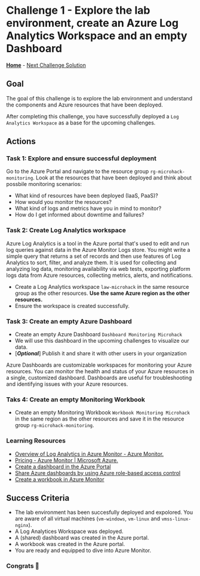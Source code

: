 # Challenge 1 - Explore the lab environment, create an Azure Log Analytics Workspace and an empty Dashboard

**[Home](../Readme.md)** - [Next Challenge Solution](challenge-02.md)

## **Goal**

The goal of this challenge is to explore the lab environment and understand the components and Azure resources that have been deployed.

After completing this challenge, you have successfully deployed a `Log Analytics Workspace` as a base for the upcoming challenges.

## **Actions**

### Task 1: Explore and ensure successful deployment

Go to the Azure Portal and navigate to the resource group `rg-microhack-monitoring`. Look at the resources that have been deployed and think about possbile monitoring scenarios:

- What kind of resources have been deployed (IaaS, PaaS)?
- How would you monitor the resources?
- What kind of logs and metrics have you in mind to monitor?
- How do I get informed about downtime and failures?

### Task 2: Create Log Analytics workspace

Azure Log Analytics is a tool in the Azure portal that's used to edit and run log queries against data in the Azure Monitor Logs store. You might write a simple query that returns a set of records and then use features of Log Analytics to sort, filter, and analyze them. It is used for collecting and analyzing log data, monitoring availability via web tests, exporting platform logs data from Azure resources, collecting metrics, alerts, and notifications.

- Create a Log Analytics workspace `law-microhack` in the same resource group as the other resources. **Use the same Azure region as the other resources.**
- Ensure the workspace is created successfully.

### Task 3: Create an empty Azure Dashboard

- Create an empty Azure Dashboard `Dashboard Monitoring Microhack`
- We will use this dashboard in the upcoming challenges to visualize our data.
- [***Optional***] Publish it and share it with other users in your organization

Azure Dashboards are customizable workspaces for monitoring your Azure resources. You can monitor the health and status of your Azure resources in a single, customized dashboard. Dashboards are useful for troubleshooting and identifying issues with your Azure resources.

### Taks 4: Create an empty Monitoring Workbook

- Create an empty Monitoring Workbook `Workbook Monitoring Microhack` in the same region as the other resources and save it in the resource group `rg-microhack-monitoring`.

### Learning Resources

- [Overview of Log Analytics in Azure Monitor - Azure Monitor.](https://learn.microsoft.com/en-us/azure/azure-monitor/logs/log-analytics-overview)
- [Pricing - Azure Monitor | Microsoft Azure.](https://azure.microsoft.com/en-in/pricing/details/monitor/)
- [Create a dashboard in the Azure Portal](https://learn.microsoft.com/en-us/azure/azure-portal/azure-portal-dashboards)
- [Share Azure dashboards by using Azure role-based access control](https://learn.microsoft.com/en-us/azure/azure-portal/azure-portal-dashboard-share-access)
- [Create a workbook in Azure Monitor](https://learn.microsoft.com/en-us/azure/azure-monitor/visualize/workbooks-create-workbook)

## Success Criteria

- The lab environment has been succesfully deployed and expolored. You are aware of all virtual machines (`vm-windows`, `vm-linux` and `vmss-linux-nginx`).
- A Log Analytices Workspace was deployed.
- A (shared) dashboard was created in the Azure portal.
- A workbook was created in the Azure portal.
- You are ready and equipped to dive into Azure Monitor.

### Congrats :partying_face:

